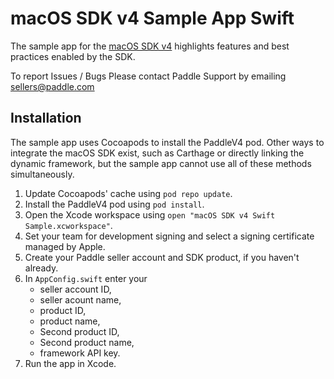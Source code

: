 # macOS SDK v4 Sample App Swift

The sample app for the [macOS SDK v4](https://github.com/PaddleHQ/Mac-Framework-V4) highlights features and best practices enabled by the SDK.

To report Issues / Bugs Please contact Paddle Support by emailing sellers@paddle.com

## Installation

The sample app uses Cocoapods to install the PaddleV4 pod. Other ways to integrate the macOS SDK exist,
such as Carthage or directly linking the dynamic framework, but the sample app cannot use all of
these methods simultaneously.

1. Update Cocoapods' cache using `pod repo update`.
1. Install the PaddleV4 pod using `pod install`.
1. Open the Xcode workspace using `open "macOS SDK v4 Swift Sample.xcworkspace"`.
1. Set your team for development signing and select a signing certificate managed by Apple.
1. Create your Paddle seller account and SDK product, if you haven't already. 
1. In `AppConfig.swift` enter your
    * seller account ID,
    * seller acount name,
    * product ID,
    * product name,
    * Second product ID,
    * Second product name,
    * framework API key.
1. Run the app in Xcode.
